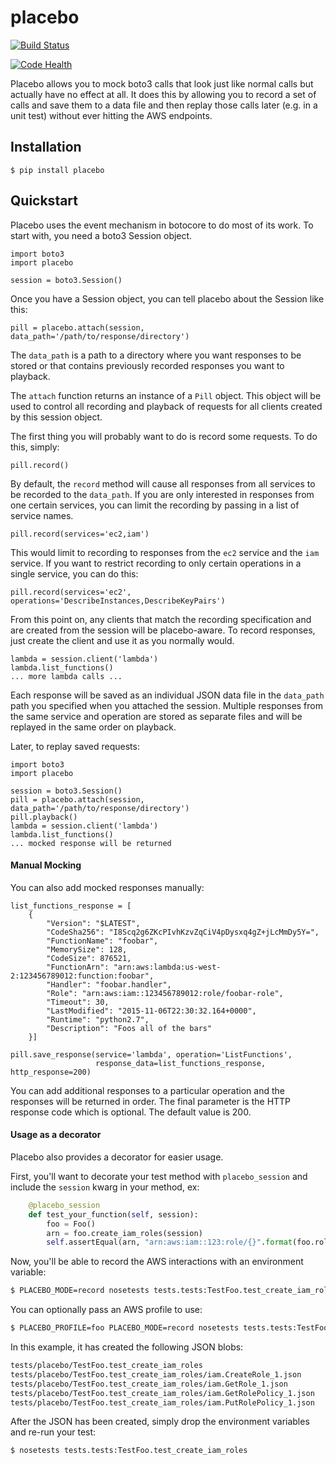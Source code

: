 placebo
=======

[![Build Status](https://travis-ci.org/garnaat/placebo.svg)](https://travis-ci.org/garnaat/placebo)

[![Code Health](https://landscape.io/github/garnaat/placebo/master/landscape.svg?style=flat)](https://landscape.io/github/garnaat/placebo/master)

Placebo allows you to mock boto3 calls that look just like normal calls but
actually have no effect at all.  It does this by allowing you to record a set
of calls and save them to a data file and then replay those calls later
(e.g. in a unit test) without ever hitting the AWS endpoints.

Installation
------------

```
$ pip install placebo
```

Quickstart
----------

Placebo uses the event mechanism in botocore to do most of its work.  To start
with, you need a boto3 Session object.

```
import boto3
import placebo

session = boto3.Session()
```

Once you have a Session object, you can tell placebo about the Session like
this:

```
pill = placebo.attach(session, data_path='/path/to/response/directory')
```

The ``data_path`` is a path to a directory where you want responses to be stored
or that contains previously recorded responses you want to playback.

The ``attach`` function returns an instance of a ``Pill`` object.  This object
will be used to control all recording and playback of requests for all clients
created by this session object.

The first thing you will probably want to do is record some requests.  To do
this, simply:

```
pill.record()
```

By default, the ``record`` method will cause all responses from all services to
be recorded to the ``data_path``.  If you are only interested in responses from
one certain services, you can limit the recording by passing in a list of
service names.

```
pill.record(services='ec2,iam')
```

This would limit to recording to responses from the ``ec2`` service and the
``iam`` service.  If you want to restrict recording to only certain operations
in a single service, you can do this:

```
pill.record(services='ec2', operations='DescribeInstances,DescribeKeyPairs')
```

From this point on, any clients that match the recording specification and are
created from the session will be placebo-aware.  To record responses, just
create the client and use it as you normally would.

```
lambda = session.client('lambda')
lambda.list_functions()
... more lambda calls ...
```

Each response will be saved as an individual JSON data file in the ``data_path``
path you specified when you attached the session.  Multiple responses from the
same service and operation are stored as separate files and will be replayed in
the same order on playback.

Later, to replay saved requests:

```
import boto3
import placebo

session = boto3.Session()
pill = placebo.attach(session, data_path='/path/to/response/directory')
pill.playback()
lambda = session.client('lambda')
lambda.list_functions()
... mocked response will be returned
```

#### Manual Mocking

You can also add mocked responses manually:

```
list_functions_response = [
    {
        "Version": "$LATEST",
        "CodeSha256": "I8Scq2g6ZKcPIvhKzvZqCiV4pDysxq4gZ+jLcMmDy5Y=",
        "FunctionName": "foobar",
        "MemorySize": 128,
        "CodeSize": 876521,
        "FunctionArn": "arn:aws:lambda:us-west-2:123456789012:function:foobar",
        "Handler": "foobar.handler",
        "Role": "arn:aws:iam::123456789012:role/foobar-role",
        "Timeout": 30,
        "LastModified": "2015-11-06T22:30:32.164+0000",
        "Runtime": "python2.7",
        "Description": "Foos all of the bars"
    }]

pill.save_response(service='lambda', operation='ListFunctions',
                   response_data=list_functions_response, http_response=200)
```

You can add additional responses to a particular operation and the responses
will be returned in order.  The final parameter is the HTTP response code which
is optional.  The default value is 200.

#### Usage as a decorator

Placebo also provides a decorator for easier usage.

First, you'll want to decorate your test method with `placebo_session` and include the `session` kwarg in your method, ex:
```python
    @placebo_session
    def test_your_function(self, session):
        foo = Foo()
        arn = foo.create_iam_roles(session)
        self.assertEqual(arn, "arn:aws:iam::123:role/{}".format(foo.role_name))
```

Now, you'll be able to record the AWS interactions with an environment variable:
```bash
$ PLACEBO_MODE=record nosetests tests.tests:TestFoo.test_create_iam_roles
```

You can optionally pass an AWS profile to use:
```bash
$ PLACEBO_PROFILE=foo PLACEBO_MODE=record nosetests tests.tests:TestFoo.test_create_iam_roles
```

In this example, it has created the following JSON blobs:
```bash
tests/placebo/TestFoo.test_create_iam_roles
tests/placebo/TestFoo.test_create_iam_roles/iam.CreateRole_1.json
tests/placebo/TestFoo.test_create_iam_roles/iam.GetRole_1.json
tests/placebo/TestFoo.test_create_iam_roles/iam.GetRolePolicy_1.json
tests/placebo/TestFoo.test_create_iam_roles/iam.PutRolePolicy_1.json
```

After the JSON has been created, simply drop the environment variables and re-run your test:
```bash
$ nosetests tests.tests:TestFoo.test_create_iam_roles
```
